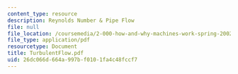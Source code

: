 ```yaml
---
content_type: resource
description: Reynolds Number & Pipe Flow
file: null
file_location: /coursemedia/2-000-how-and-why-machines-work-spring-2002/26dc066d664a997bf0101fa4c48fccf7_TurbulentFlow.pdf
file_type: application/pdf
resourcetype: Document
title: TurbulentFlow.pdf
uid: 26dc066d-664a-997b-f010-1fa4c48fccf7
---
```

